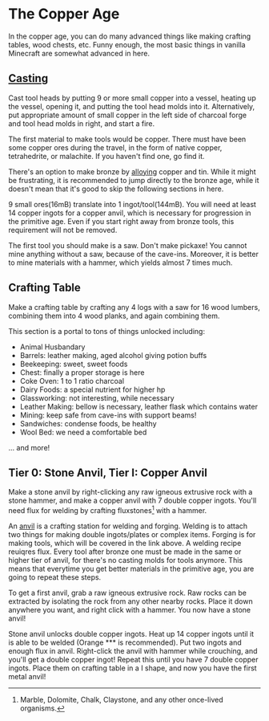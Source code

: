 # The Copper Age
In the copper age, you can do many advanced things like making crafting tables, wood chests, etc. Funny enough, the most basic things in vanilla Minecraft are somewhat advanced in here.

## [Casting](../../in-depth-topics/tfc-basics/20250308173354.md#casting)
Cast tool heads by putting 9 or more small copper into a vessel, heating up the vessel, opening it, and putting the tool head molds into it. Alternatively, put appropriate amount of small copper in the left side of charcoal forge and tool head molds in right, and start a fire.

The first material to make tools would be copper. There must have been some copper ores during the travel, in the form of native copper, tetrahedrite, or malachite. If you haven't find one, go find it.

There's an option to make bronze by [alloying](./20250310171342.md#alloying-bronze) copper and tin. While it might be frustrating, it is recommended to jump directly to the bronze age, while it doesn't mean that it's good to skip the following sections in here.

9 small ores(16mB) translate into 1 ingot/tool(144mB). You will need at least 14 copper ingots for a copper anvil, which is necessary for progression in the primitive age. Even if you start right away from bronze tools, this requirement will not be removed.

The first tool you should make is a saw. Don't make pickaxe! You cannot mine anything without a saw, because of the cave-ins. Moreover, it is better to mine materials with a hammer, which yields almost 7 times much.

## Crafting Table
Make a crafting table by crafting any 4 logs with a saw for 16 wood lumbers, combining them into 4 wood planks, and again combining them.

This section is a portal to tons of things unlocked including:
* Animal Husbandary
* Barrels: leather making, aged alcohol giving potion buffs
* Beekeeping: sweet, sweet foods
* Chest: finally a proper storage is here
* Coke Oven: 1 to 1 ratio charcoal
* Dairy Foods: a special nutrient for higher hp
* Glassworking: not interesting, while necessary
* Leather Making: bellow is necessary, leather flask which contains water
* Mining: keep safe from cave-ins with support beams!
* Sandwiches: condense foods, be healthy
* Wool Bed: we need a comfortable bed

... and more!

## Tier 0: Stone Anvil, Tier I: Copper Anvil
Make a stone anvil by right-clicking any raw igneous extrusive rock with a stone hammer, and make a copper anvil with 7 double copper ingots. You'll need flux for welding by crafting fluxstones[^1] with a hammer.

An [anvil](../../in-depth-topics/primitive-age/20250310130131.md) is a crafting station for welding and forging. Welding is to attach two things for making double ingots/plates or complex items. Forging is for making tools, which will be covered in the link above. A welding recipe reuiqres flux. Every tool after bronze one must be made in the same or higher tier of anvil, for there's no casting molds for tools anymore. This means that everytime you get better materials in the primitive age, you are going to repeat these steps.

To get a first anvil, grab a raw igneous extrusive rock. Raw rocks can be extracted by isolating the rock from any other nearby rocks. Place it down anywhere you want, and right click with a hammer. You now have a stone anvil!

Stone anvil unlocks double copper ingots. Heat up 14 copper ingots until it is able to be welded (Orange *** is recommended). Put two ingots and enough flux in anvil. Right-click the anvil with hammer while crouching, and you'll get a double copper ingot! Repeat this until you have 7 double copper ingots. Place them on crafting table in a I shape, and now you have the first metal anvil!

[^1]: Marble, Dolomite, Chalk, Claystone, and any other once-lived organisms.
